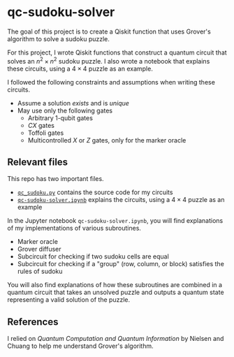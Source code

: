 # qc-sudoku-solver

The goal of this project is to create a Qiskit function that uses Grover's
algorithm to solve a sudoku puzzle.

For this project, I wrote Qiskit functions that construct a quantum circuit
that solves an $n^2 \times n^2$ sudoku puzzle.
I also wrote a notebook that explains these circuits, using a $4 \times 4$
puzzle as an example.

I followed the following constraints and assumptions when writing these
circuits.

- Assume a solution *exists* and is *unique*
- May use only the following gates
  - Arbitrary 1-qubit gates
  - $CX$ gates
  - Toffoli gates
  - Multicontrolled $X$ or $Z$ gates, only for the marker oracle

## Relevant files

This repo has two important files.

- [`qc_sudoku.py`](https://github.com/adn1995/qc-sudoku-solver/blob/main/qc_sudoku.py) contains the source code for my circuits
- [`qc-sudoku-solver.ipynb`](https://github.com/adn1995/qc-sudoku-solver/blob/main/qc-sudoku-solver.ipynb) explains the circuits, using a $4 \times 4$ puzzle as an example

In the Jupyter notebook `qc-sudoku-solver.ipynb`, you will find explanations of
my implementations of various subroutines.

- Marker oracle
- Grover diffuser
- Subcircuit for checking if two sudoku cells are equal
- Subcircuit for checking if a "group" (row, column, or block) satisfies the rules of sudoku

You will also find explanations of how these subroutines are combined in a
quantum circuit that takes an unsolved puzzle and outputs a quantum state
representing a valid solution of the puzzle.

## References

I relied on *Quantum Computation and Quantum Information* by Nielsen and Chuang
to help me understand Grover's algorithm.
